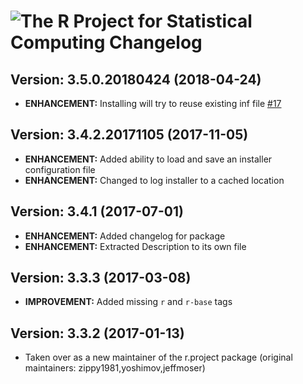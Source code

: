 # ![The R Project for Statistical Computing Changelog](https://img.shields.io/badge/The%20R%20Project%20for%20Statistical%20Computing-Package%20Changelog-blue.svg?style=for-the-badge)

## Version: 3.5.0.20180424 (2018-04-24)

- **ENHANCEMENT:** Installing will try to reuse existing inf file [#17](https://github.com/AdmiringWorm/chocolatey-packages/issues/17)

## Version: 3.4.2.20171105 (2017-11-05)

- **ENHANCEMENT:** Added ability to load and save an installer configuration file
- **ENHANCEMENT:** Changed to log installer to a cached location

## Version: 3.4.1 (2017-07-01)

- **ENHANCEMENT:** Added changelog for package
- **ENHANCEMENT:** Extracted Description to its own file

## Version: 3.3.3 (2017-03-08)

- **IMPROVEMENT:** Added missing `r` and `r-base` tags

## Version: 3.3.2 (2017-01-13)

- Taken over as a new maintainer of the r.project package (original maintainers: zippy1981,yoshimov,jeffmoser)
